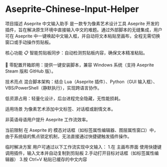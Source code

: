 # Aseprite-Chinese-Input-Helper
项目描述
Aseprite 中文输入助手 是一款专为像素艺术设计工具 Aseprite 开发的插件，旨在解决原生环境中直接输入中文的难题。通过外部脚本的无缝集成，用户可在 Aseprite 中一键唤起中文输入框，并自动将文本粘贴至画布，全程无需切换窗口或手动操作剪贴板。

核心功能
📋 智能剪贴板同步：自动检测剪贴板内容，确保文本精准粘贴。

🚀 零配置开箱即用：提供一键安装脚本，兼容 Windows 系统（支持 Aseprite Steam 版和 GitHub 版）。

技术亮点
混合脚本架构：结合 Lua（Aseprite 插件）、Python（GUI 输入框）、VBS/PowerShell（静默执行），实现跨语言协作。

低资源占用：轻量化设计，后台进程完全隐藏，无性能损耗。

适用场景
为像素艺术添加中文标签、对话框或剧情文本。

非英语母语用户提升 Aseprite 工作流效率。

当前限制
在 Aseprite 的 模态对话框（如标签属性编辑器、图层属性窗口）中，由于系统级的焦点锁定机制，无法直接通过快捷键触发插件操作。

临时解决方案
用户可通过以下工作流实现中文输入：
1️.在 主画布界面 使用快捷键调用插件，输入文本并自动复制到剪贴板
2️.手动打开目标对话框（如标签属性编辑器）
3️.按 Ctrl+V 粘贴已缓存的中文内容
